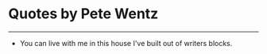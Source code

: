 # Quotes by Pete Wentz

---

- You can live with me in this house I've built out of writers blocks.
